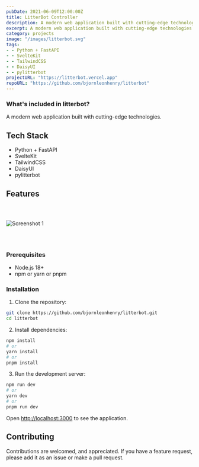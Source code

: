 ```yaml
---
pubDate: 2021-06-09T12:00:00Z
title: LitterBot Controller
description: A modern web application built with cutting-edge technologies.
excerpt: A modern web application built with cutting-edge technologies.
category: projects
image: "/images/litterbot.svg"
tags:
- - Python + FastAPI
- - SvelteKit
- - TailwindCSS
- - DaisyUI
- - pylitterbot
projectURL: "https://litterbot.vercel.app"
repoURL: "https://github.com/bjornleonhenry/litterbot"
---
```


### What's included in litterbot?

A modern web application built with cutting-edge technologies.

## Tech Stack

- Python + FastAPI
- SvelteKit
- TailwindCSS
- DaisyUI
- pylitterbot

## Features

### &nbsp;

![Screenshot 1](/images/litterbot-1.webp)

### &nbsp;

### Prerequisites

- Node.js 18+
- npm or yarn or pnpm

### Installation

1. Clone the repository:
```bash
git clone https://github.com/bjornleonhenry/litterbot.git
cd litterbot
```

2. Install dependencies:
```bash
npm install
# or
yarn install
# or
pnpm install
```

3. Run the development server:
```bash
npm run dev
# or
yarn dev
# or
pnpm run dev
```

Open [http://localhost:3000](http://localhost:3000) to see the application.

## Contributing

Contributions are welcomed, and appreciated. If you have a feature request, please add it as an issue or make a pull request.
